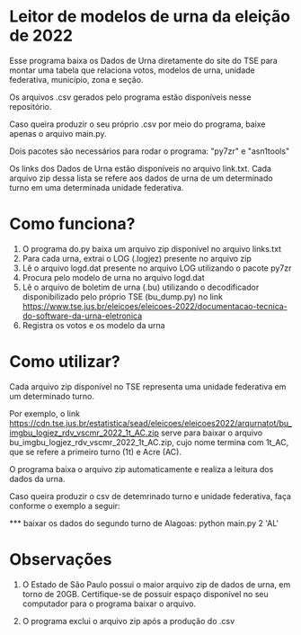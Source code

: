 
# Leitor de modelos de urna da eleição de 2022

Esse programa baixa os Dados de Urna diretamente do site do TSE para montar uma tabela que relaciona votos, modelos de urna, unidade federativa, município, zona e seção.

Os arquivos .csv gerados pelo programa estão disponíveis nesse repositório.

Caso queira produzir o seu próprio .csv por meio do programa, baixe apenas o arquivo main.py. 

Dois pacotes são necessários para rodar o programa: "py7zr" e "asn1tools"

Os links dos Dados de Urna estão disponíveis no arquivo link.txt.
Cada arquivo zip dessa lista se refere aos dados de urna de um determinado turno em uma determinada unidade federativa.

# Como funciona?

1. O programa do.py baixa um arquivo zip disponível no arquivo links.txt
2. Para cada urna, extrai o LOG (.logjez) presente no arquivo zip
3. Lê o arquivo logd.dat presente no arquivo LOG utilizando o pacote py7zr
4. Procura pelo modelo de urna no arquivo logd.dat
5. Lê o arquivo de boletim de urna (.bu) utilizando o decodificador disponibilizado pelo próprio TSE (bu_dump.py) no link https://www.tse.jus.br/eleicoes/eleicoes-2022/documentacao-tecnica-do-software-da-urna-eletronica
6. Registra os votos e os modelo da urna

# Como utilizar?

Cada arquivo zip disponível no TSE representa uma unidade federativa em um determinado turno.

Por exemplo, o link https://cdn.tse.jus.br/estatistica/sead/eleicoes/eleicoes2022/arqurnatot/bu_imgbu_logjez_rdv_vscmr_2022_1t_AC.zip serve para baixar o arquivo bu_imgbu_logjez_rdv_vscmr_2022_1t_AC.zip, cujo nome termina com 1t_AC, que se refere a primeiro turno (1t) e Acre (AC).

O programa baixa o arquivo zip automaticamente e realiza a leitura dos dados da urna.

Caso queira produzir o csv de detemrinado turno e unidade federativa, faça conforme o exemplo a seguir:

*** baixar os dados do segundo turno de Alagoas:
python main.py 2 'AL'



# Observações

1. O Estado de São Paulo possui o maior arquivo zip de dados de urna, em torno de 20GB. Certifique-se de possuir espaço disponível no seu computador para o programa baixar o arquivo.

2. O programa exclui o arquivo zip após a produção do .csv
